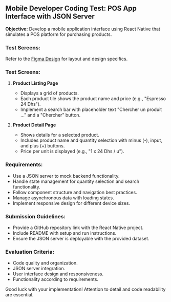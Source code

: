 ## Mobile Developer Coding Test: POS App Interface with JSON Server

**Objective:** Develop a mobile application interface using React Native that simulates a POS platform for purchasing products.

### Test Screens:
Refer to the [Figma Design](https://www.figma.com/file/BWSSd2UkDX66jtSsMZ46qR/MobileDevTest?type=design&node-id=0%3A1&mode=design&t=XyND2XVML1UJpooV-1) for layout and design specifics.

### Test Screens:
1. **Product Listing Page**
   - Displays a grid of products.
   - Each product tile shows the product name and price (e.g., "Espresso 24 Dhs").
   - Implement a search bar with placeholder text "Chercher un produit ..." and a "Chercher" button.

2. **Product Detail Page**
   - Shows details for a selected product.
   - Includes product name and quantity selection with minus (-), input, and plus (+) buttons.
   - Price per unit is displayed (e.g., "1 x 24 Dhs / u").

### Requirements:
- Use a JSON server to mock backend functionality.
- Handle state management for quantity selection and search functionality.
- Follow component structure and navigation best practices.
- Manage asynchronous data with loading states.
- Implement responsive design for different device sizes.

### Submission Guidelines:
- Provide a GitHub repository link with the React Native project.
- Include README with setup and run instructions.
- Ensure the JSON server is deployable with the provided dataset.

### Evaluation Criteria:
- Code quality and organization.
- JSON server integration.
- User interface design and responsiveness.
- Functionality according to requirements.

Good luck with your implementation! Attention to detail and code readability are essential.
